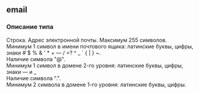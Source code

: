 
## email

### Описание типа
Строка. Адрес электронной почты. Максимум 255 символов.<br/>Минимум 1 символ в имени почтового ящика: латинские буквы, цифры, знаки # $ % & ' * + — / =? ^ _ ` { \| } ~.<br/>Наличие символа "@".<br/>Минимум 1 символ в домене 2-го уровня: латинские буквы, цифры, знаки — и _<br/>Наличие символа ".".<br/>Минимум 2 символа в домене 1-го уровня: латинские буквы, цифры.<br/>